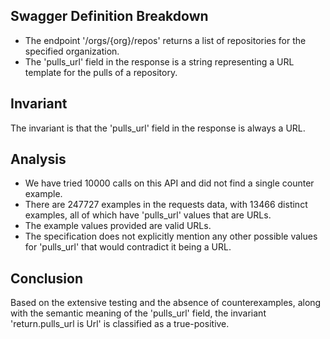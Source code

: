 ## Swagger Definition Breakdown
- The endpoint '/orgs/{org}/repos' returns a list of repositories for the specified organization.
- The 'pulls_url' field in the response is a string representing a URL template for the pulls of a repository.

## Invariant
The invariant is that the 'pulls_url' field in the response is always a URL.

## Analysis
- We have tried 10000 calls on this API and did not find a single counter example.
- There are 247727 examples in the requests data, with 13466 distinct examples, all of which have 'pulls_url' values that are URLs.
- The example values provided are valid URLs.
- The specification does not explicitly mention any other possible values for 'pulls_url' that would contradict it being a URL.

## Conclusion
Based on the extensive testing and the absence of counterexamples, along with the semantic meaning of the 'pulls_url' field, the invariant 'return.pulls_url is Url' is classified as a true-positive.
